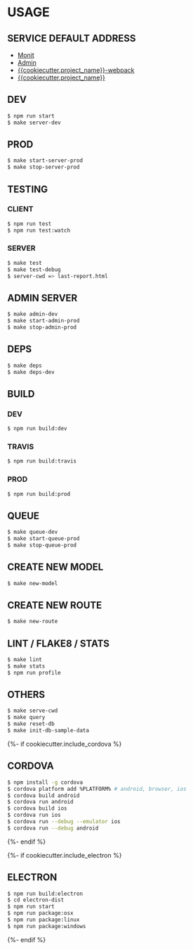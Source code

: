 # USAGE

## SERVICE DEFAULT ADDRESS

* [Monit](http://127.0.0.1:2812)
* [Admin](http://127.0.0.1:31337)
* [{{cookiecutter.project_name}}-webpack](http://127.0.0.1:8080)
* [{{cookiecutter.project_name}}](http://127.0.0.1:8000)

## DEV

```bash
$ npm run start
$ make server-dev
```

## PROD

```bash
$ make start-server-prod
$ make stop-server-prod
```

## TESTING

### CLIENT

```bash
$ npm run test
$ npm run test:watch
```

### SERVER

```bash
$ make test
$ make test-debug
$ server-cwd => last-report.html
```


## ADMIN SERVER

```bash
$ make admin-dev
$ make start-admin-prod
$ make stop-admin-prod
```

## DEPS

```bash
$ make deps
$ make deps-dev
```

## BUILD

### DEV

```bash
$ npm run build:dev
```

### TRAVIS

```bash
$ npm run build:travis
```

### PROD

```bash
$ npm run build:prod
```

## QUEUE

```bash
$ make queue-dev
$ make start-queue-prod
$ make stop-queue-prod
```

## CREATE NEW MODEL

```bash
$ make new-model
```

## CREATE NEW ROUTE

```bash
$ make new-route
```

## LINT / FLAKE8 / STATS

```bash
$ make lint
$ make stats
$ npm run profile
```

## OTHERS

```bash
$ make serve-cwd
$ make query
$ make reset-db
$ make init-db-sample-data
```

{%- if cookiecutter.include_cordova %}
## CORDOVA

```bash
$ npm install -g cordova
$ cordova platform add %PLATFORM% # android, browser, ios
$ cordova build android
$ cordova run android
$ cordova build ios
$ cordova run ios
$ cordova run --debug --emulator ios
$ cordova run --debug android
```
{%- endif %}

{%- if cookiecutter.include_electron %}
## ELECTRON

```bash
$ npm run build:electron
$ cd electron-dist
$ npm run start
$ npm run package:osx
$ npm run package:linux
$ npm run package:windows
```
{%- endif %}

